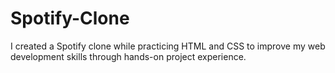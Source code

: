 # Spotify-Clone
I created a Spotify clone while practicing HTML and CSS to improve my web development skills through hands-on project experience.
